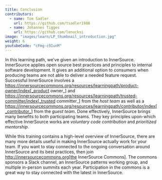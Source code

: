 ```yaml
---
title: Conclusion
contributors:
  - name: Tom Sadler
    url: https://github.com/tsadler1988
  - name: Johannes Tigges
    url: https://github.com/lenucksi
image: "images/learn/LP_thumbnail_introduction.jpg"
weight: 6
youtubeCode: "cFmg-c9IunM"
---
```


In this learning path, we've given an introduction to InnerSource.
InnerSource applies open source best practices and principles to internal software development.
It gives an additional option to consumers when producing teams are not able to deliver a needed feature request.
Successful InnerSource involves a https://innersourcecommons.org/resources/learningpath/product-owner/index[_product owner_] and https://innersourcecommons.org/resources/learningpath/trusted-committer/index[_trusted committer_] from the *host team* as well as a https://innersourcecommons.org/resources/learningpath/contributor/index[_contributor_] from the *guest team*.
Done effectively, InnerSource brings many benefits to both participating teams.
They key principles upon-which effective InnerSource works are *voluntary code contribution* and *prioritized mentorship*.

While this training contains a high-level overview of InnerSource, there are many more details useful in making InnerSource actually work for your team.
If you want to stay connected to the ongoing conversation around InnerSource and its best practices, then join http://innersourcecommons.org[the InnerSource Commons].
The commons sponsors a Slack channel, an InnerSource patterns working group, and multiple in-person summits each year.
Participation in the commons is a great way to stay connected with the latest in InnerSource.